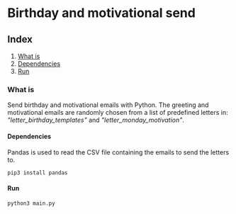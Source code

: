 # Birthday and motivational send

## Index
1. [What is](#What-is)
2. [Dependencies](#Dependencies)
3. [Run](#Run)



### What is
Send birthday and motivational emails with Python. The greeting and motivational emails are randomly chosen from a list of predefined letters in: *"letter_birthday_templates"* and *"letter_monday_motivation"*.

#### Dependencies
Pandas is used to read the CSV file containing the emails to send the letters to.
```
pip3 install pandas
```
#### Run
```
python3 main.py
```